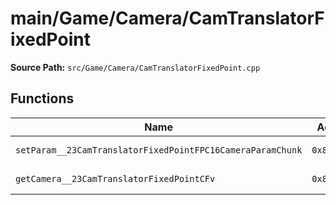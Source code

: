 # main/Game/Camera/CamTranslatorFixedPoint

**Source Path:** `src/Game/Camera/CamTranslatorFixedPoint.cpp`

## Functions

| Name | Address | Match % |
|------|---------|---------|
| `setParam__23CamTranslatorFixedPointFPC16CameraParamChunk` | `0x80092E28` | :white_check_mark: (100.0%) |
| `getCamera__23CamTranslatorFixedPointCFv` | `0x80092E3C` | :white_check_mark: (100.0%) |